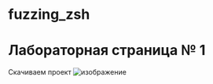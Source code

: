 # fuzzing_zsh
# Лабораторная страница № 1
 Скачиваем проект ![изображение](https://github.com/user-attachments/assets/eb5b7274-917a-4801-8b0d-56786d9a4861)
 

